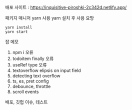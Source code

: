 배포 사이트 : https://inquisitive-piroshki-2c342d.netlify.app/

패키지 매니저 yarn 사용
yarn 설치 후 사용 요망

```
yarn install
yarn start
```

잡 메모
1. npm i 오류
2. todoitem finally 오류
3. useRef type 오류
4. textoverflow elipsis on input field
5. detecting text overflow
6. ts, es, pret config
7. debounce, throttle
8. scroll events

배포, 깃헙 이슈, 테스트
